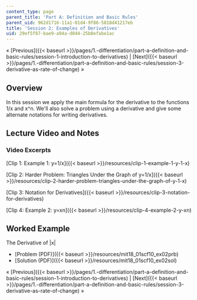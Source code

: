 ```yaml
---
content_type: page
parent_title: 'Part A: Definition and Basic Rules'
parent_uid: 962d1716-11a1-01d4-9f86-5818d41217eb
title: 'Session 2: Examples of Derivatives'
uid: 29ef5f87-bae9-a94a-d044-25b8efabe1ac
---
```


« [Previous]({{< baseurl >}}/pages/1.-differentiation/part-a-definition-and-basic-rules/session-1-introduction-to-derivatives) | [Next]({{< baseurl >}}/pages/1.-differentiation/part-a-definition-and-basic-rules/session-3-derivative-as-rate-of-change) »

Overview
--------

In this session we apply the main formula for the derivative to the functions 1/x and x^n. We'll also solve a problem using a derivative and give some alternate notations for writing derivatives.

Lecture Video and Notes
-----------------------

### Video Excerpts

[Clip 1: Example 1: y=1/x]({{< baseurl >}}/resources/clip-1-example-1-y-1-x)

[Clip 2: Harder Problem: Triangles Under the Graph of y=1/x]({{< baseurl >}}/resources/clip-2-harder-problem-triangles-under-the-graph-of-y-1-x)

[Clip 3: Notation for Derivatives]({{< baseurl >}}/resources/clip-3-notation-for-derivatives)

[Clip 4: Example 2: y=xn]({{< baseurl >}}/resources/clip-4-example-2-y-xn)

Worked Example
--------------

The Derivative of |x|

*   [Problem (PDF)]({{< baseurl >}}/resources/mit18_01scf10_ex02prb)
*   [Solution (PDF)]({{< baseurl >}}/resources/mit18_01scf10_ex02sol)

« [Previous]({{< baseurl >}}/pages/1.-differentiation/part-a-definition-and-basic-rules/session-1-introduction-to-derivatives) | [Next]({{< baseurl >}}/pages/1.-differentiation/part-a-definition-and-basic-rules/session-3-derivative-as-rate-of-change) »